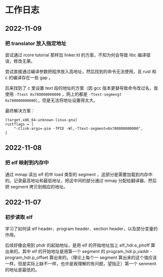 # 工作日志

## 2022-11-09

### 把 translator 放入指定地址

尝试通过 rcore tutorial 那样加 linker.ld 的方案，不知为何会导致 libc 编译错误，修改无果。

尝试直接通过编译参数把程序放入高地址，然后找到的命令无法使用，且 rust 和 c 的编译存在一些 gap 。

后来找到了 c 里设置 text 段的地址的方案（因 gcc 版本更替导致命令改过名，我使用 `-Ttext 0x780000000000` ，网上的都是 `-Ttext-segmengt 0x780000000000`），但是无法将地址设置得太大。

最终解决方案：

```
[target.x86_64-unknown-linux-gnu]
rustflags = [
    "-Clink-args=-pie -fPIE -Wl,-Ttext-segment=0x780000000000",
]
```

## 2022-11-08

### 把 elf 映射到内存中

通过 mmap 读出 elf 的中 load 类型的 segment ，这部分是需要加载到内存中的。记录最高地址和最低地址，把这中间的部分通过 mmap 分配给翻译器，然后把 segment 拷贝到相应的地址。

## 2022-11-07

### 初步读取 elf

学习了如何读 elf header、program header、section header，以及部分变量的作用。

后续好像会用到 phdr 的起始地址，是用 elf 的开始地址加上 elf_hdr.e_phoff 算出来的。其中 elf 的开始地址是用第一个 segment 的 program_hdr.p_vaddr - program_hdr.p_offset 算出来的。（理论上每个一 segment 算出来的这个值应该一样，但是实际上缺不一样，也许是我理解的有问题，望指正）第一个 senment 的地址是最低的。
